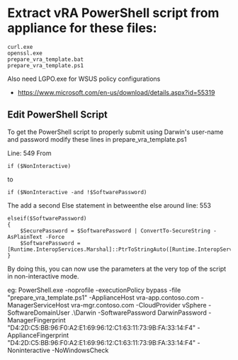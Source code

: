 # Extract vRA PowerShell script from appliance for these files:
    
    curl.exe
    openssl.exe
    prepare_vra_template.bat
    prepare_vra_template.ps1
    

Also need LGPO.exe for WSUS policy configurations
 - https://www.microsoft.com/en-us/download/details.aspx?id=55319

## Edit PowerShell Script
To get the PowerShell script to properly submit using Darwin's user-name and password modify these lines in prepare_vra_template.ps1

Line: 549
From 

    if ($NonInteractive)
	
to

    
    if ($NonInteractive -and !$SoftwarePassword)
    
	
The add a second Else statement in betweenthe else around line: 553
	
    
    elseif($SoftwarePassword)
    {
        $SecurePassword = $SoftwarePassword | ConvertTo-SecureString -AsPlainText -Force
        $SoftwarePassword = [Runtime.InteropServices.Marshal]::PtrToStringAuto([Runtime.InteropServices.Marshal]::SecureStringToBSTR($SecurePassword))
    }
    
	
By doing this, you can now use the parameters at the very top of the script  in non-interactive mode. 

eg: 
    PowerShell.exe -noprofile -executionPolicy bypass -file "prepare_vra_template.ps1" -ApplianceHost vra-app.contoso.com -ManagerServiceHost vra-mgr.contoso.com -CloudProvider vSphere -SoftwareDomainUser .\Darwin -SoftwarePassword DarwinPassword -ManagerFingerprint "D4:2D:C5:BB:96:F0:A2:E1:69:96:12:C1:63:11:73:9B:FA:33:14:F4" -ApplianceFingerprint "D4:2D:C5:BB:96:F0:A2:E1:69:96:12:C1:63:11:73:9B:FA:33:14:F4" -Noninteractive -NoWindowsCheck